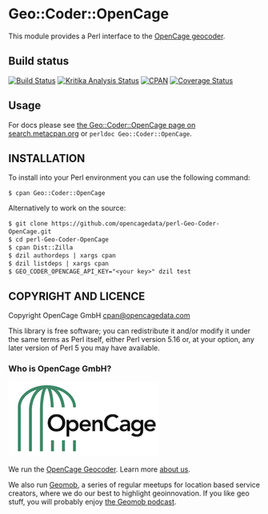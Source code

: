 # Geo::Coder::OpenCage

This module provides a Perl interface to the [OpenCage geocoder](https://opencagedata.com).

## Build status

[![Build Status](https://api.travis-ci.com/OpenCageData/perl-Geo-Coder-OpenCage.svg?branch=master)](https://travis-ci.com/OpenCageData/perl-Geo-Coder-OpenCage)
[![Kritika Analysis Status](https://kritika.io/users/OpenCage/repos/2893424605329847/heads/master/status.svg)](https://kritika.io/orgs/OpenCage/repos/2893424605329847/heads/master/)
[![CPAN](https://img.shields.io/cpan/v/Geo-Coder-OpenCage.svg?style=flat-square)](https://metacpan.org/pod/Geo::Coder::OpenCage)
[![Coverage Status](https://coveralls.io/repos/github/OpenCageData/perl-Geo-Coder-OpenCage/badge.svg?branch=master)](https://coveralls.io/github/OpenCageData/perl-Geo-Coder-OpenCage?branch=master)

## Usage

For docs please see [the Geo::Coder::OpenCage page on search.metacpan.org](https://metacpan.org/pod/Geo::Coder::OpenCage)
or `perldoc Geo::Coder::OpenCage`.

## INSTALLATION

To install into your Perl environment you can use the following command:

    $ cpan Geo::Coder::OpenCage

Alternatively to work on the source:

    $ git clone https://github.com/opencagedata/perl-Geo-Coder-OpenCage.git
    $ cd perl-Geo-Coder-OpenCage
    $ cpan Dist::Zilla
    $ dzil authordeps | xargs cpan
    $ dzil listdeps | xargs cpan
    $ GEO_CODER_OPENCAGE_API_KEY="<your key>" dzil test

## COPYRIGHT AND LICENCE

Copyright OpenCage GmbH <cpan@opencagedata.com>

This library is free software; you can redistribute it and/or modify it under the same terms as Perl itself, either Perl version 5.16 or, at your option, any later version of Perl 5 you may have available.

### Who is OpenCage GmbH?

<a href="https://opencagedata.com"><img src="opencage_logo_300_150.png"></a>

We run the [OpenCage Geocoder](https://opencagedata.com). Learn more [about us](https://opencagedata.com/about). 

We also run [Geomob](https://thegeomob.com), a series of regular meetups for location based service creators, where we do our best to highlight geoinnovation. If you like geo stuff, you will probably enjoy [the Geomob podcast](https://thegeomob.com/podcast/).


